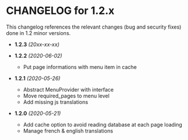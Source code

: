 CHANGELOG for 1.2.x
===================

This changelog references the relevant changes (bug and security fixes) done
in 1.2 minor versions.

* **1.2.3** _(20xx-xx-xx)_


* **1.2.2** _(2020-06-02)_
    * Put page informations with menu item in cache

* **1.2.1** _(2020-05-26)_
    * Abstract MenuProvider with interface
    * Move required_pages to menu level
    * Add missing js translations

* **1.2.0** _(2020-05-21)_
    * Add cache option to avoid reading database at each page loading
    * Manage french & english translations
